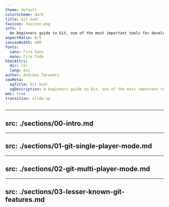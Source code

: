 ```yaml
---
theme: default
colorScheme: dark
title: Git Gud!
favicon: favicon.png
info: |
  An beginners guide to Git, one of the most important tools for developers.
aspectRatio: 8/9
canvasWidth: 480
fonts:
  sans: Fira Sans
  mono: Fira Code
htmlAttrs:
  dir: ltr
  lang: eni
author: Andreas Taranetz
seoMeta:
  ogTitle: Git Gud!
  ogDescription: A beginners guide to Git, one of the most important tools for developers.
mdc: true
transition: slide-up
---
```


---
src: ./sections/00-intro.md
---

---
src: ./sections/01-git-single-player-mode.md
---

---
src: ./sections/02-git-multi-player-mode.md
---

---
src: ./sections/03-lesser-known-git-features.md
---
